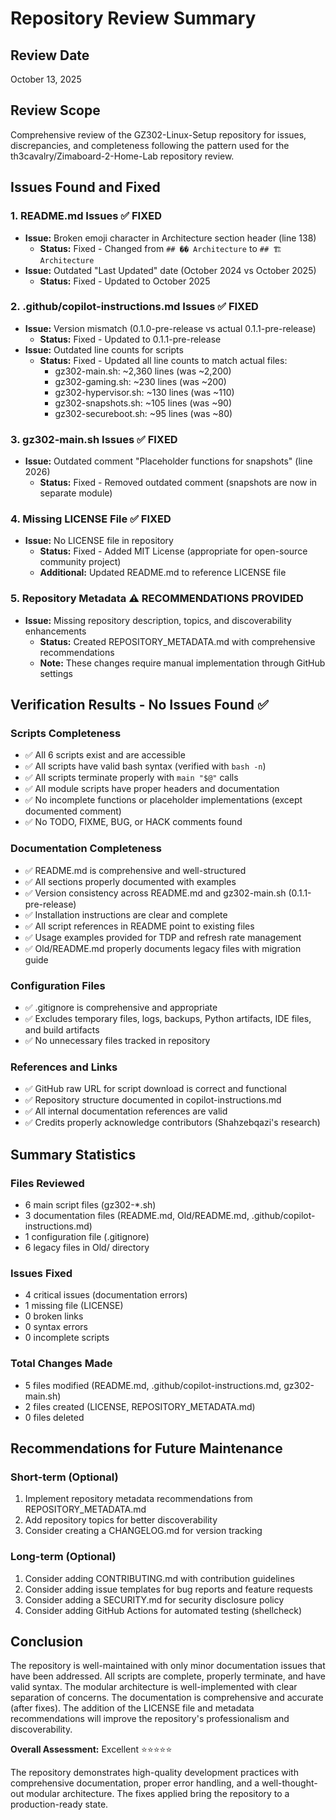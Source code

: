 # Repository Review Summary

## Review Date
October 13, 2025

## Review Scope
Comprehensive review of the GZ302-Linux-Setup repository for issues, discrepancies, and completeness following the pattern used for the th3cavalry/Zimaboard-2-Home-Lab repository review.

## Issues Found and Fixed

### 1. README.md Issues ✅ FIXED
- **Issue:** Broken emoji character in Architecture section header (line 138)
  - **Status:** Fixed - Changed from `## �� Architecture` to `## 🏗️ Architecture`
- **Issue:** Outdated "Last Updated" date (October 2024 vs October 2025)
  - **Status:** Fixed - Updated to October 2025

### 2. .github/copilot-instructions.md Issues ✅ FIXED
- **Issue:** Version mismatch (0.1.0-pre-release vs actual 0.1.1-pre-release)
  - **Status:** Fixed - Updated to 0.1.1-pre-release
- **Issue:** Outdated line counts for scripts
  - **Status:** Fixed - Updated all line counts to match actual files:
    - gz302-main.sh: ~2,360 lines (was ~2,200)
    - gz302-gaming.sh: ~230 lines (was ~200)
    - gz302-hypervisor.sh: ~130 lines (was ~110)
    - gz302-snapshots.sh: ~105 lines (was ~90)
    - gz302-secureboot.sh: ~95 lines (was ~80)

### 3. gz302-main.sh Issues ✅ FIXED
- **Issue:** Outdated comment "Placeholder functions for snapshots" (line 2026)
  - **Status:** Fixed - Removed outdated comment (snapshots are now in separate module)

### 4. Missing LICENSE File ✅ FIXED
- **Issue:** No LICENSE file in repository
  - **Status:** Fixed - Added MIT License (appropriate for open-source community project)
  - **Additional:** Updated README.md to reference LICENSE file

### 5. Repository Metadata ⚠️ RECOMMENDATIONS PROVIDED
- **Issue:** Missing repository description, topics, and discoverability enhancements
  - **Status:** Created REPOSITORY_METADATA.md with comprehensive recommendations
  - **Note:** These changes require manual implementation through GitHub settings

## Verification Results - No Issues Found ✅

### Scripts Completeness
- ✅ All 6 scripts exist and are accessible
- ✅ All scripts have valid bash syntax (verified with `bash -n`)
- ✅ All scripts terminate properly with `main "$@"` calls
- ✅ All module scripts have proper headers and documentation
- ✅ No incomplete functions or placeholder implementations (except documented comment)
- ✅ No TODO, FIXME, BUG, or HACK comments found

### Documentation Completeness
- ✅ README.md is comprehensive and well-structured
- ✅ All sections properly documented with examples
- ✅ Version consistency across README.md and gz302-main.sh (0.1.1-pre-release)
- ✅ Installation instructions are clear and complete
- ✅ All script references in README point to existing files
- ✅ Usage examples provided for TDP and refresh rate management
- ✅ Old/README.md properly documents legacy files with migration guide

### Configuration Files
- ✅ .gitignore is comprehensive and appropriate
- ✅ Excludes temporary files, logs, backups, Python artifacts, IDE files, and build artifacts
- ✅ No unnecessary files tracked in repository

### References and Links
- ✅ GitHub raw URL for script download is correct and functional
- ✅ Repository structure documented in copilot-instructions.md
- ✅ All internal documentation references are valid
- ✅ Credits properly acknowledge contributors (Shahzebqazi's research)

## Summary Statistics

### Files Reviewed
- 6 main script files (gz302-*.sh)
- 3 documentation files (README.md, Old/README.md, .github/copilot-instructions.md)
- 1 configuration file (.gitignore)
- 6 legacy files in Old/ directory

### Issues Fixed
- 4 critical issues (documentation errors)
- 1 missing file (LICENSE)
- 0 broken links
- 0 syntax errors
- 0 incomplete scripts

### Total Changes Made
- 5 files modified (README.md, .github/copilot-instructions.md, gz302-main.sh)
- 2 files created (LICENSE, REPOSITORY_METADATA.md)
- 0 files deleted

## Recommendations for Future Maintenance

### Short-term (Optional)
1. Implement repository metadata recommendations from REPOSITORY_METADATA.md
2. Add repository topics for better discoverability
3. Consider creating a CHANGELOG.md for version tracking

### Long-term (Optional)
1. Consider adding CONTRIBUTING.md with contribution guidelines
2. Consider adding issue templates for bug reports and feature requests
3. Consider adding a SECURITY.md for security disclosure policy
4. Consider adding GitHub Actions for automated testing (shellcheck)

## Conclusion

The repository is well-maintained with only minor documentation issues that have been addressed. All scripts are complete, properly terminate, and have valid syntax. The modular architecture is well-implemented with clear separation of concerns. The documentation is comprehensive and accurate (after fixes). The addition of the LICENSE file and metadata recommendations will improve the repository's professionalism and discoverability.

**Overall Assessment:** Excellent ⭐⭐⭐⭐⭐

The repository demonstrates high-quality development practices with comprehensive documentation, proper error handling, and a well-thought-out modular architecture. The fixes applied bring the repository to a production-ready state.
